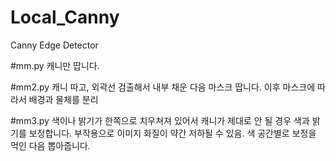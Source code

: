 # Local_Canny
Canny Edge Detector


#mm.py 
캐니만 땁니다.

#mm2.py
캐니 따고, 외곽선 검출해서 내부 채운 다음 마스크 땁니다.
이후 마스크에 따라서 배경과 물체를 분리

#mm3.py
색이나 밝기가 한쪽으로 치우쳐져 있어서 캐니가 제대로 안 될 경우
색과 밝기를 보정합니다. 부작용으로 이미지 화질이 약간 저하될 수 있음.
색 공간별로 보정을 먹인 다음 뽑아줍니다.
